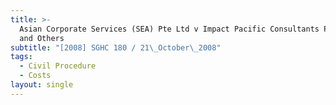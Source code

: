 ```yaml
---
title: >-
  Asian Corporate Services (SEA) Pte Ltd v Impact Pacific Consultants Pte Ltd
  and Others
subtitle: "[2008] SGHC 180 / 21\_October\_2008"
tags:
  - Civil Procedure
  - Costs
layout: single
---
```


